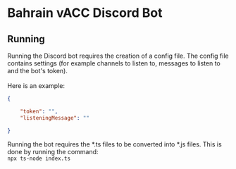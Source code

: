 # Bahrain vACC Discord Bot
## Running
Running the Discord bot requires the creation of a config file. The config file contains settings (for example channels to listen to, messages to listen to and the bot's token).<br><br>Here is an example:
```json
{

    "token": "",
    "listeningMessage": ""

}
```
Running the bot requires the *.ts files to be converted into *.js files. This is done by running the command: <br>```npx ts-node index.ts```<br>